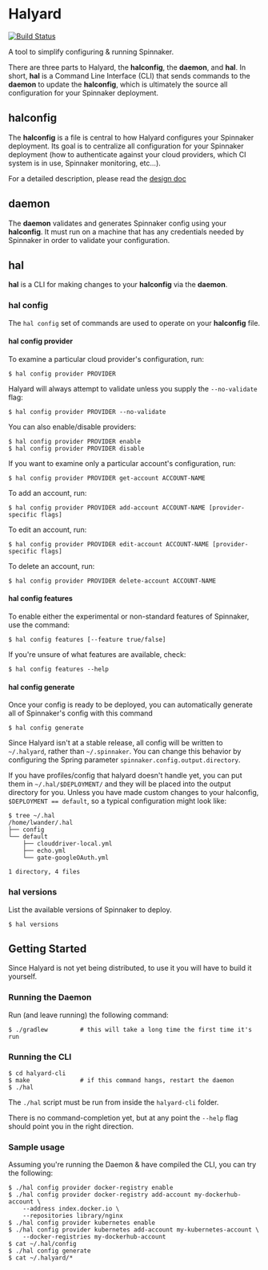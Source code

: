 # Halyard

[![Build Status](https://api.travis-ci.org/spinnaker/halyard.svg?branch=master)](https://travis-ci.org/spinnaker/halyard)

A tool to simplify configuring & running Spinnaker.

There are three parts to Halyard, the __halconfig__, the __daemon__, and
__hal__. In short, __hal__ is a Command Line Interface (CLI) that sends
commands to the __daemon__ to update the __halconfig__, which is ultimately
the source all configuration for your Spinnaker deployment. 

## halconfig

The __halconfig__ is a file is central to how Halyard configures your Spinnaker
deployment. Its goal is to centralize all configuration for your Spinnaker 
deployment (how to authenticate against your cloud providers, which CI system 
is in use, Spinnaker monitoring, etc...). 

For a detailed description, please read the [design doc](docs/design.md)

## daemon

The __daemon__ validates and generates Spinnaker config using your
__halconfig__. It must run on a machine that has any credentials needed by
Spinnaker in order to validate your configuration.

## hal

__hal__ is a CLI for making changes to your __halconfig__ via the __daemon__.

### hal config

The `hal config` set of commands are used to operate on your __halconfig__ file.

#### hal config provider

To examine a particular cloud provider's configuration, run:

```
$ hal config provider PROVIDER
```

Halyard will always attempt to validate unless you supply the `--no-validate`
flag:

```
$ hal config provider PROVIDER --no-validate
```

You can also enable/disable providers:

```
$ hal config provider PROVIDER enable
$ hal config provider PROVIDER disable
```

If you want to examine only a particular account's configuration, run:

```
$ hal config provider PROVIDER get-account ACCOUNT-NAME
```

To add an account, run:

```
$ hal config provider PROVIDER add-account ACCOUNT-NAME [provider-specific flags]
```

To edit an account, run:

```
$ hal config provider PROVIDER edit-account ACCOUNT-NAME [provider-specific flags]
```

To delete an account, run:

```
$ hal config provider PROVIDER delete-account ACCOUNT-NAME
```

#### hal config features

To enable either the experimental or non-standard features of Spinnaker, use
the command:

```
$ hal config features [--feature true/false]
```

If you're unsure of what features are available, check:

```
$ hal config features --help
```

#### hal config generate

Once your config is ready to be deployed, you can automatically generate all of
Spinnaker's config with this command

```
$ hal config generate
```

Since Halyard isn't at a stable release, all config will be written to
`~/.halyard`, rather than `~/.spinnaker`. You can change this behavior by
configuring the Spring parameter `spinnaker.config.output.directory`.

If you have profiles/config that halyard doesn't handle yet, you can put them
in `~/.hal/$DEPLOYMENT/` and they will be placed into the output directory for
you. Unless you have made custom changes to your halconfig,
`$DEPLOYMENT == default`, so a typical configuration might look like:

```
$ tree ~/.hal
/home/lwander/.hal
├── config
└── default
    ├── clouddriver-local.yml
    ├── echo.yml
    └── gate-googleOAuth.yml

1 directory, 4 files
```

### hal versions

List the available versions of Spinnaker to deploy.

```
$ hal versions
```

## Getting Started

Since Halyard is not yet being distributed, to use it you will have to build it
yourself.

### Running the Daemon

Run (and leave running) the following command:

```
$ ./gradlew         # this will take a long time the first time it's run
```

### Running the CLI

```
$ cd halyard-cli
$ make              # if this command hangs, restart the daemon
$ ./hal
```

The `./hal` script must be run from inside the `halyard-cli` folder.

There is no command-completion yet, but at any point the `--help` flag should
point you in the right direction.

### Sample usage

Assuming you're running the Daemon & have compiled the CLI, you can try the
following:

```
$ ./hal config provider docker-registry enable
$ ./hal config provider docker-registry add-account my-dockerhub-account \
    --address index.docker.io \
    --repositories library/nginx
$ ./hal config provider kubernetes enable
$ ./hal config provider kubernetes add-account my-kubernetes-account \
    --docker-registries my-dockerhub-account
$ cat ~/.hal/config
$ ./hal config generate
$ cat ~/.halyard/*
```
